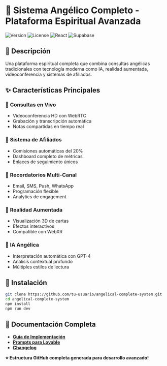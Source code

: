 # 🔮 Sistema Angélico Completo - Plataforma Espiritual Avanzada

![Version](https://img.shields.io/badge/version-2.0.0-blue)
![License](https://img.shields.io/badge/license-MIT-green)
![React](https://img.shields.io/badge/React-18.2.0-61dafb)
![Supabase](https://img.shields.io/badge/Supabase-2.52.0-3ecf8e)

## 🌟 Descripción

Una plataforma espiritual completa que combina consultas angélicas tradicionales con tecnología moderna como IA, realidad aumentada, videoconferencia y sistemas de afiliados.

## ✨ Características Principales

### 🎥 **Consultas en Vivo**
- Videoconferencia HD con WebRTC
- Grabación y transcripción automática
- Notas compartidas en tiempo real

### 🤝 **Sistema de Afiliados**
- Comisiones automáticas del 20%
- Dashboard completo de métricas
- Enlaces de seguimiento únicos

### 📱 **Recordatorios Multi-Canal**
- Email, SMS, Push, WhatsApp
- Programación flexible
- Analytics de engagement

### 🥽 **Realidad Aumentada**
- Visualización 3D de cartas
- Efectos interactivos
- Compatible con WebXR

### 🤖 **IA Angélica**
- Interpretación automática con GPT-4
- Análisis contextual profundo
- Múltiples estilos de lectura

## 🚀 Instalación

```bash
git clone https://github.com/tu-usuario/angelical-complete-system.git
cd angelical-complete-system
npm install
npm run dev
```

## 📖 Documentación Completa

- **[Guía de Implementación](docs/IMPLEMENTATION_GUIDE.md)**
- **[Prompts para Lovable](docs/LOVABLE_PROMPTS.md)**
- **[Changelog](CHANGELOG.md)**

**⭐ Estructura GitHub completa generada para desarrollo avanzado!**